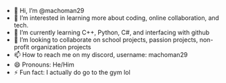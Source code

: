 - 👋 Hi, I’m @machoman29
- 👀 I’m interested in learning more about coding, online collaboration, and tech.
- 🌱 I’m currently learning C++, Python, C#, and interfacing with github
- 💞️ I’m looking to collaborate on school projects, passion projects, non-profit organization projects
- 📫 How to reach me on my discord, username: machoman29
- 😄 Pronouns: He/Him
- ⚡ Fun fact: I actually do go to the gym lol

<!---
machoman29/machoman29 is a ✨ special ✨ repository because its `README.md` (this file) appears on your GitHub profile.
You can click the Preview link to take a look at your changes.
--->
